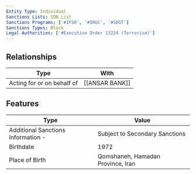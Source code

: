 ```yaml
---
Entity Type: Individual
Sanctions Lists: SDN List
Sanctions Programs: ['#IFSR', '#IRGC', '#SDGT']
Sanctions Types: Block
Legal Authorities: ['#Executive Order 13224 (Terrorism)']
---
```


## Relationships
| Type  | With      | 
|-------|-----------|
| Acting for or on behalf of | [[ANSAR BANK]] |

## Features
| Type  | Value      |
|-------|------------|
| Additional Sanctions Information - | Subject to Secondary Sanctions |
| Birthdate | 1972 |
| Place of Birth | Qomshaneh, Hamadan Province, Iran |

